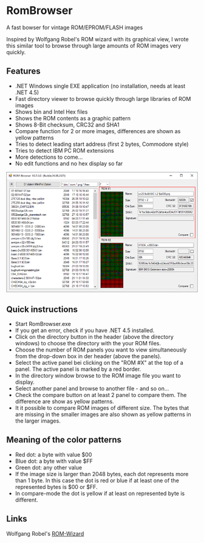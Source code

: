 # RomBrowser

A fast bowser for vintage ROM/EPROM/FLASH images

Inspired by Wolfgang Robel's ROM wizard with its graphical view, I wrote this similar tool to browse through large amounts of ROM images very quickly.

## Features

- .NET Windows single EXE application (no installation, needs at least .NET 4.5)
- Fast directory viewer to browse quickly through large libraries of ROM images
- Shows bin and Intel Hex files
- Shows the ROM contents as a graphic pattern
- Shows 8-Bit checksum, CRC32 and SHA1
- Compare function for 2 or more images, differences are shown as yellow patterns
- Tries to detect leading start address (first 2 bytes, Commodore style)
- Tries to detect IBM PC ROM extensions
- More detections to come...
- No edit functions and no hex display so far

![Screenshot](https://github.com/detlefgerhardt/RomBrowser/blob/main/screen1.png)

## Quick instructions

- Start RomBrowser.exe
- If you get an error, check if you have .NET 4.5 installed.
- Click on the directory button in the header (above the directory windows) to choose the directory with the your ROM files.
- Choose the number of ROM panels you want to view simultaneously from the drop-down box in der header (above the panels).
- Select the active panel bei clicking on the "ROM #X" at the top of a panel. The active panel is marked by a red border.
- In the directory window browse to the ROM image file you want to display.
- Select another panel and browse to another file - and so on...
- Check the compare button on at least 2 panel to compare them. The difference are show as yellow patterns.
- It it possible to compare ROM images of different size. The bytes that are missing in the smaller images are also shown as yellow patterns in the larger images.

## Meaning of the color patterns

- Red dot: a byte with value $00
- Blue dot: a byte with value $FF
- Green dot: any other value
- If the image size is larger than 2048 bytes, each dot represents more than 1 byte. In this case the dot is red or blue if at least one of the represented bytes is $00 or $FF.
- In compare-mode the dot is yellow if at least on represented byte is different.

## Links

Wolfgang Robel's [ROM-Wizard](http://www.wolfgangrobel.de/romwizard.htm)
